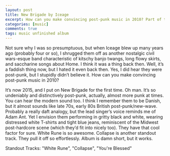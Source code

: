 ```yaml
---
layout: post
title: New Brigade by Iceage
excerpt: How can you make convincing post-punk music in 2010? Part of the same series of album reviews I wrote back in 2015.
categories: [music]
comments: true
tags: music unfinished album
---
```

Not sure why I was so presumptuous, but when Iceage blew up many years ago (probably four or so), I shrugged them off as another nostalgic civil wars-esque band characteristic of kitschy banjo twangs, long flowy skirts, and saccharine songs about Home. I think it was a thing back then. Well, it’s a faddish thing now, but I hated it even back then. Yes, I did hear they were post-punk, but I stupidly didn’t believe it. How can you make convincing post-punk music in 2010?

It’s now 2015, and I put on New Brigade for the first time. Oh man. It’s so undeniably and distinctively post-punk, actually, almost more punk at times. You can hear the modern sound too. I think I remember them to be Danish, but it almost sounds like late 70s, early 80s British post-punk/new-wave. Probably a really daft analogy, but the lead singer’s voice reminds me of Adam Ant. Yet I envision them performing in gritty black and white, wearing distressed white T-shirts and tight blue jeans, reminiscent of the Midwest post-hardcore scene (which they’d fit into nicely too). They have that cool factor for sure. White Rune is so awesome. Collapse is another standout track. They pull it off so effortlessly. Album is damn short, but it works.

Standout Tracks: "White Rune", "Collapse", "You're Blessed"
